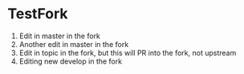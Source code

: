 # TestFork

1. Edit in master in the fork
2. Another edit in master in the fork
3. Edit in topic in the fork, but this will PR into the fork, not upstream
4. Editing new develop in the fork
